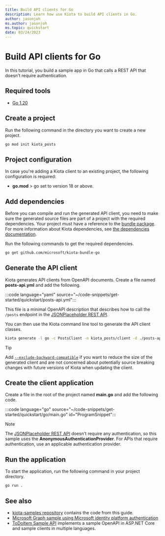 ```yaml
---
title: Build API clients for Go
description: Learn how use Kiota to build API clients in Go.
author: jasonjoh
ms.author: jasonjoh
ms.topic: quickstart
date: 03/24/2023
---
```


# Build API clients for Go

In this tutorial, you build a sample app in Go that calls a REST API that doesn't require authentication.

## Required tools

- [Go 1.20](https://golang.org/dl/)

## Create a project

Run the following command in the directory you want to create a new project.

```bash
go mod init kiota_posts
```

## Project configuration

In case you're adding a Kiota client to an existing project, the following configuration is required:

- **go.mod** > go set to version 18 or above.

## Add dependencies

Before you can compile and run the generated API client, you need to make sure the generated source files are part of a project with the required dependencies. Your project must have a reference to the [bundle package](https://github.com/microsoft/kiota-bundle-go). For more information about Kiota dependencies, see [the dependencies documentation](../dependencies.md).

Run the following commands to get the required dependencies.

```bash
go get github.com/microsoft/kiota-bundle-go
```

## Generate the API client

Kiota generates API clients from OpenAPI documents. Create a file named **posts-api.yml** and add the following.

:::code language="yaml" source="~/code-snippets/get-started/quickstart/posts-api.yml":::

This file is a minimal OpenAPI description that describes how to call the `/posts` endpoint in the [JSONPlaceholder REST API](https://jsonplaceholder.typicode.com/).

You can then use the Kiota command line tool to generate the API client classes.

```bash
kiota generate -l go -c PostsClient -n kiota_posts/client -d ./posts-api.yml -o ./client
```

> [!TIP]
> Add [`--exclude-backward-compatible`](../using.md#--exclude-backward-compatible---ebc)
> if you want to reduce the size of the generated client and are not concerned about
> potentially source breaking changes with future versions of Kiota when updating the client.

## Create the client application

Create a file in the root of the project named **main.go** and add the following code.

:::code language="go" source="~/code-snippets/get-started/quickstart/go/main.go" id="ProgramSnippet":::

> [!NOTE]
> The [JSONPlaceholder REST API](https://jsonplaceholder.typicode.com/) doesn't require any authentication, so this sample uses the **AnonymousAuthenticationProvider**. For APIs that require authentication, use an applicable authentication provider.

## Run the application

To start the application, run the following command in your project directory.

```bash
go run .
```

## See also

- [kiota-samples repository](https://github.com/microsoft/kiota-samples/tree/main/get-started/quickstart/go) contains the code from this guide.
- [Microsoft Graph sample using Microsoft identity platform authentication](https://github.com/microsoft/kiota-samples/tree/main/get-started/azure-auth/go)
- [ToDoItem Sample API](https://github.com/microsoft/kiota-samples/tree/main/sample-api) implements a sample OpenAPI in ASP.NET Core and sample clients in multiple languages.

